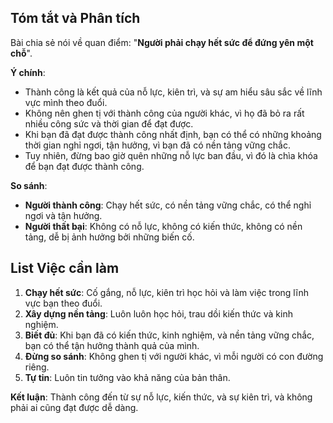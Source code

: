 ## Tóm tắt và Phân tích

Bài chia sẻ nói về quan điểm: "**Người phải chạy hết sức để đứng yên một chỗ**".

**Ý chính**: 

* Thành công là kết quả của nỗ lực, kiên trì, và sự am hiểu sâu sắc về lĩnh vực mình theo đuổi.
* Không nên ghen tị với thành công của người khác, vì họ đã bỏ ra rất nhiều công sức và thời gian để đạt được.
* Khi bạn đã đạt được thành công nhất định, bạn có thể có những khoảng thời gian nghỉ ngơi, tận hưởng, vì bạn đã có nền tảng vững chắc. 
* Tuy nhiên, đừng bao giờ quên những nỗ lực ban đầu, vì đó là chìa khóa để bạn đạt được thành công.

**So sánh**:

* **Người thành công**: Chạy hết sức, có nền tảng vững chắc, có thể nghỉ ngơi và tận hưởng.
* **Người thất bại**: Không có nỗ lực, không có kiến thức, không có nền tảng, dễ bị ảnh hưởng bởi những biến cố.

## List Việc cần làm

1. **Chạy hết sức**: Cố gắng, nỗ lực, kiên trì học hỏi và làm việc trong lĩnh vực bạn theo đuổi.
2. **Xây dựng nền tảng**:  Luôn luôn học hỏi, trau dồi kiến thức và kinh nghiệm.
3. **Biết đủ**: Khi bạn đã có kiến thức, kinh nghiệm, và nền tảng vững chắc, bạn có thể tận hưởng thành quả của mình.
4. **Đừng so sánh**: Không ghen tị với người khác, vì mỗi người có con đường riêng.
5. **Tự tin**: Luôn tin tưởng vào khả năng của bản thân.

**Kết luận**: Thành công đến từ sự nỗ lực, kiến thức, và sự kiên trì, và không phải ai cũng đạt được dễ dàng. 
